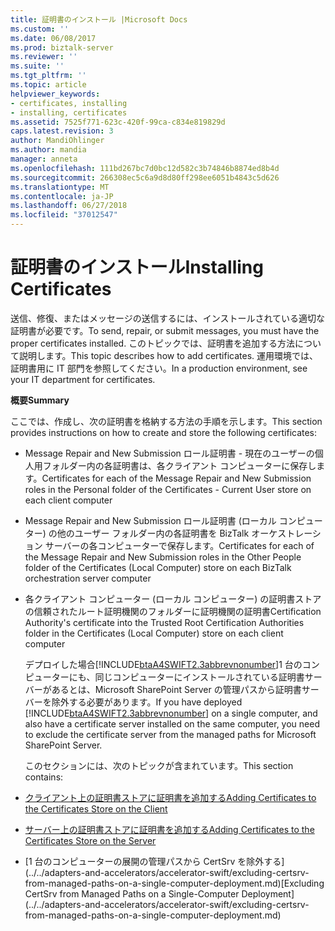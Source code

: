 ```yaml
---
title: 証明書のインストール |Microsoft Docs
ms.custom: ''
ms.date: 06/08/2017
ms.prod: biztalk-server
ms.reviewer: ''
ms.suite: ''
ms.tgt_pltfrm: ''
ms.topic: article
helpviewer_keywords:
- certificates, installing
- installing, certificates
ms.assetid: 7525f771-623c-420f-99ca-c834e819829d
caps.latest.revision: 3
author: MandiOhlinger
ms.author: mandia
manager: anneta
ms.openlocfilehash: 111bd267bc7d0bc12d582c3b74846b8874ed8b4d
ms.sourcegitcommit: 266308ec5c6a9d8d80ff298ee6051b4843c5d626
ms.translationtype: MT
ms.contentlocale: ja-JP
ms.lasthandoff: 06/27/2018
ms.locfileid: "37012547"
---
```

# <a name="installing-certificates"></a><span data-ttu-id="c5763-102">証明書のインストール</span><span class="sxs-lookup"><span data-stu-id="c5763-102">Installing Certificates</span></span>
<span data-ttu-id="c5763-103">送信、修復、またはメッセージの送信するには、インストールされている適切な証明書が必要です。</span><span class="sxs-lookup"><span data-stu-id="c5763-103">To send, repair, or submit messages, you must have the proper certificates installed.</span></span> <span data-ttu-id="c5763-104">このトピックでは、証明書を追加する方法について説明します。</span><span class="sxs-lookup"><span data-stu-id="c5763-104">This topic describes how to add certificates.</span></span> <span data-ttu-id="c5763-105">運用環境では、証明書用に IT 部門を参照してください。</span><span class="sxs-lookup"><span data-stu-id="c5763-105">In a production environment, see your IT department for certificates.</span></span>  

 <span data-ttu-id="c5763-106">**概要**</span><span class="sxs-lookup"><span data-stu-id="c5763-106">**Summary**</span></span>  

 <span data-ttu-id="c5763-107">ここでは、作成し、次の証明書を格納する方法の手順を示します。</span><span class="sxs-lookup"><span data-stu-id="c5763-107">This section provides instructions on how to create and store the following certificates:</span></span>  

- <span data-ttu-id="c5763-108">Message Repair and New Submission ロール証明書 - 現在のユーザーの個人用フォルダー内の各証明書は、各クライアント コンピューターに保存します。</span><span class="sxs-lookup"><span data-stu-id="c5763-108">Certificates for each of the Message Repair and New Submission roles in the Personal folder of the Certificates - Current User store on each client computer</span></span>  

- <span data-ttu-id="c5763-109">Message Repair and New Submission ロール証明書 (ローカル コンピューター) の他のユーザー フォルダー内の各証明書を BizTalk オーケストレーション サーバーの各コンピューターで保存します。</span><span class="sxs-lookup"><span data-stu-id="c5763-109">Certificates for each of the Message Repair and New Submission roles in the Other People folder of the Certificates (Local Computer) store on each BizTalk orchestration server computer</span></span>  

- <span data-ttu-id="c5763-110">各クライアント コンピューター (ローカル コンピューター) の証明書ストアの信頼されたルート証明機関のフォルダーに証明機関の証明書</span><span class="sxs-lookup"><span data-stu-id="c5763-110">Certification Authority's certificate into the Trusted Root Certification Authorities folder in the Certificates (Local Computer) store on each client computer</span></span>  

  <span data-ttu-id="c5763-111">デプロイした場合[!INCLUDE[btaA4SWIFT2.3abbrevnonumber](../../includes/btaa4swift2-3abbrevnonumber-md.md)]1 台のコンピューターにも、同じコンピューターにインストールされている証明書サーバーがあるとは、Microsoft SharePoint Server の管理パスから証明書サーバーを除外する必要があります。</span><span class="sxs-lookup"><span data-stu-id="c5763-111">If you have deployed [!INCLUDE[btaA4SWIFT2.3abbrevnonumber](../../includes/btaa4swift2-3abbrevnonumber-md.md)] on a single computer, and also have a certificate server installed on the same computer, you need to exclude the certificate server from the managed paths for Microsoft SharePoint Server.</span></span>  

  <span data-ttu-id="c5763-112">このセクションには、次のトピックが含まれています。</span><span class="sxs-lookup"><span data-stu-id="c5763-112">This section contains:</span></span>  

- [<span data-ttu-id="c5763-113">クライアント上の証明書ストアに証明書を追加する</span><span class="sxs-lookup"><span data-stu-id="c5763-113">Adding Certificates to the Certificates Store on the Client</span></span>](../../adapters-and-accelerators/accelerator-swift/adding-certificates-to-the-certificates-store-on-the-client.md)  

- [<span data-ttu-id="c5763-114">サーバー上の証明書ストアに証明書を追加する</span><span class="sxs-lookup"><span data-stu-id="c5763-114">Adding Certificates to the Certificates Store on the Server</span></span>](../../adapters-and-accelerators/accelerator-swift/adding-certificates-to-the-certificates-store-on-the-server.md)  

- <span data-ttu-id="c5763-115">
  [1 台のコンピューターの展開の管理パスから CertSrv を除外する](../../adapters-and-accelerators/accelerator-swift/excluding-certsrv-from-managed-paths-on-a-single-computer-deployment.md)</span><span class="sxs-lookup"><span data-stu-id="c5763-115">[Excluding CertSrv from Managed Paths on a Single-Computer Deployment](../../adapters-and-accelerators/accelerator-swift/excluding-certsrv-from-managed-paths-on-a-single-computer-deployment.md)</span></span>
